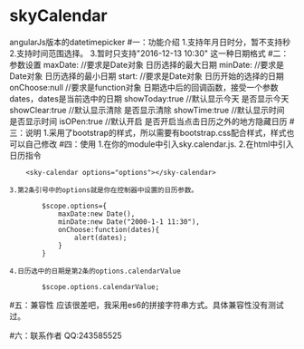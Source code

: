 # skyCalendar
angularJs版本的datetimepicker
#一：功能介绍
    1.支持年月日时分，暂不支持秒
    2.支持时间范围选择。
    3.暂时只支持"2016-12-13 10:30" 这一种日期格式
#二：参数设置
    maxDate: //要求是Date对象   日历选择的最大日期
    minDate: //要求是Date对象   日历选择的最小日期
    start:   //要求是Date对象   日历开始的选择的日期
    onChoose:null   //要求是function对象  日期选中后的回调函数，接受一个参数dates，dates是当前选中的日期
    showToday:true  //默认显示今天   是否显示今天
    showClear:true  //默认显示清除   是否显示清除
    showTime:true   //默认显示时间   是否显示时间
    isOPen:true     //默认开启    是否开启当点击日历之外的地方隐藏日历
#三：说明
    1.采用了bootstrap的样式，所以需要有bootstrap.css配合样式，样式也可以自己修改
#四：使用
    1.在你的module中引入sky.calendar.js.
    2.在html中引入日历指令
    	
    	<sky-calendar options="options"></sky-calendar>
    	
    3.第2条引号中的options就是你在控制器中设置的日历参数。
    	
    		$scope.options={
    			maxDate:new Date(),
    			minDate:new Date("2000-1-1 11:30"),
    			onChoose:function(dates){
    				alert(dates);
    			}
    		}
    	
    4.日历选中的日期是第2条的options.calendarValue
    	
    		$scope.options.calendarValue;
    	
#五：兼容性
    应该很差吧，我采用es6的拼接字符串方式。具体兼容性没有测试过。

#六：联系作者
    QQ:243585525